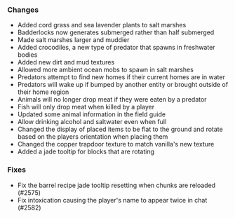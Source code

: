 
### Changes

- Added cord grass and sea lavender plants to salt marshes
- Badderlocks now generates submerged rather than half submerged
- Made salt marshes larger and muddier
- Added crocodiles, a new type of predator that spawns in freshwater bodies
- Added new dirt and mud textures
- Allowed more ambient ocean mobs to spawn in salt marshes
- Predators attempt to find new homes if their current homes are in water
- Predators will wake up if bumped by another entity or brought outside of their home region
- Animals will no longer drop meat if they were eaten by a predator
- Fish will only drop meat when killed by a player
- Updated some animal information in the field guide
- Allow drinking alcohol and saltwater even when full
- Changed the display of placed items to be flat to the ground and rotate based on the players orientation when placing them
- Changed the copper trapdoor texture to match vanilla's new texture
- Added a jade tooltip for blocks that are rotating

### Fixes
- Fix the barrel recipe jade tooltip resetting when chunks are reloaded (#2575)
- Fix intoxication causing the player's name to appear twice in chat (#2582)